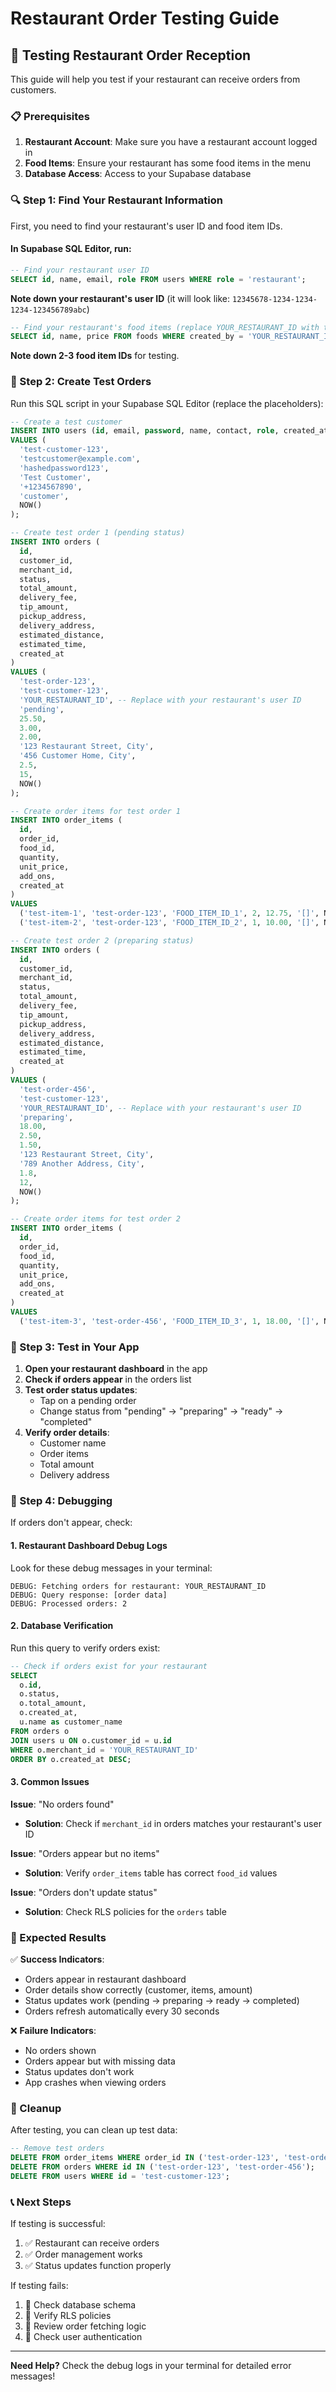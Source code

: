 # Restaurant Order Testing Guide

## 🧪 Testing Restaurant Order Reception

This guide will help you test if your restaurant can receive orders from customers.

### 📋 Prerequisites

1. **Restaurant Account**: Make sure you have a restaurant account logged in
2. **Food Items**: Ensure your restaurant has some food items in the menu
3. **Database Access**: Access to your Supabase database

### 🔍 Step 1: Find Your Restaurant Information

First, you need to find your restaurant's user ID and food item IDs.

#### In Supabase SQL Editor, run:

```sql
-- Find your restaurant user ID
SELECT id, name, email, role FROM users WHERE role = 'restaurant';
```

**Note down your restaurant's user ID** (it will look like: `12345678-1234-1234-1234-123456789abc`)

```sql
-- Find your restaurant's food items (replace YOUR_RESTAURANT_ID with the ID from above)
SELECT id, name, price FROM foods WHERE created_by = 'YOUR_RESTAURANT_ID';
```

**Note down 2-3 food item IDs** for testing.

### 🧪 Step 2: Create Test Orders

Run this SQL script in your Supabase SQL Editor (replace the placeholders):

```sql
-- Create a test customer
INSERT INTO users (id, email, password, name, contact, role, created_at)
VALUES (
  'test-customer-123',
  'testcustomer@example.com',
  'hashedpassword123',
  'Test Customer',
  '+1234567890',
  'customer',
  NOW()
);

-- Create test order 1 (pending status)
INSERT INTO orders (
  id,
  customer_id,
  merchant_id,
  status,
  total_amount,
  delivery_fee,
  tip_amount,
  pickup_address,
  delivery_address,
  estimated_distance,
  estimated_time,
  created_at
)
VALUES (
  'test-order-123',
  'test-customer-123',
  'YOUR_RESTAURANT_ID', -- Replace with your restaurant's user ID
  'pending',
  25.50,
  3.00,
  2.00,
  '123 Restaurant Street, City',
  '456 Customer Home, City',
  2.5,
  15,
  NOW()
);

-- Create order items for test order 1
INSERT INTO order_items (
  id,
  order_id,
  food_id,
  quantity,
  unit_price,
  add_ons,
  created_at
)
VALUES 
  ('test-item-1', 'test-order-123', 'FOOD_ITEM_ID_1', 2, 12.75, '[]', NOW()),
  ('test-item-2', 'test-order-123', 'FOOD_ITEM_ID_2', 1, 10.00, '[]', NOW());

-- Create test order 2 (preparing status)
INSERT INTO orders (
  id,
  customer_id,
  merchant_id,
  status,
  total_amount,
  delivery_fee,
  tip_amount,
  pickup_address,
  delivery_address,
  estimated_distance,
  estimated_time,
  created_at
)
VALUES (
  'test-order-456',
  'test-customer-123',
  'YOUR_RESTAURANT_ID', -- Replace with your restaurant's user ID
  'preparing',
  18.00,
  2.50,
  1.50,
  '123 Restaurant Street, City',
  '789 Another Address, City',
  1.8,
  12,
  NOW()
);

-- Create order items for test order 2
INSERT INTO order_items (
  id,
  order_id,
  food_id,
  quantity,
  unit_price,
  add_ons,
  created_at
)
VALUES 
  ('test-item-3', 'test-order-456', 'FOOD_ITEM_ID_3', 1, 18.00, '[]', NOW());
```

### 📱 Step 3: Test in Your App

1. **Open your restaurant dashboard** in the app
2. **Check if orders appear** in the orders list
3. **Test order status updates**:
   - Tap on a pending order
   - Change status from "pending" → "preparing" → "ready" → "completed"
4. **Verify order details**:
   - Customer name
   - Order items
   - Total amount
   - Delivery address

### 🔧 Step 4: Debugging

If orders don't appear, check:

#### 1. Restaurant Dashboard Debug Logs
Look for these debug messages in your terminal:
```
DEBUG: Fetching orders for restaurant: YOUR_RESTAURANT_ID
DEBUG: Query response: [order data]
DEBUG: Processed orders: 2
```

#### 2. Database Verification
Run this query to verify orders exist:
```sql
-- Check if orders exist for your restaurant
SELECT 
  o.id,
  o.status,
  o.total_amount,
  o.created_at,
  u.name as customer_name
FROM orders o
JOIN users u ON o.customer_id = u.id
WHERE o.merchant_id = 'YOUR_RESTAURANT_ID'
ORDER BY o.created_at DESC;
```

#### 3. Common Issues

**Issue**: "No orders found"
- **Solution**: Check if `merchant_id` in orders matches your restaurant's user ID

**Issue**: "Orders appear but no items"
- **Solution**: Verify `order_items` table has correct `food_id` values

**Issue**: "Orders don't update status"
- **Solution**: Check RLS policies for the `orders` table

### 🎯 Expected Results

✅ **Success Indicators**:
- Orders appear in restaurant dashboard
- Order details show correctly (customer, items, amount)
- Status updates work (pending → preparing → ready → completed)
- Orders refresh automatically every 30 seconds

❌ **Failure Indicators**:
- No orders shown
- Orders appear but with missing data
- Status updates don't work
- App crashes when viewing orders

### 🧹 Cleanup

After testing, you can clean up test data:

```sql
-- Remove test orders
DELETE FROM order_items WHERE order_id IN ('test-order-123', 'test-order-456');
DELETE FROM orders WHERE id IN ('test-order-123', 'test-order-456');
DELETE FROM users WHERE id = 'test-customer-123';
```

### 📞 Next Steps

If testing is successful:
1. ✅ Restaurant can receive orders
2. ✅ Order management works
3. ✅ Status updates function properly

If testing fails:
1. 🔧 Check database schema
2. 🔧 Verify RLS policies
3. 🔧 Review order fetching logic
4. 🔧 Check user authentication

---

**Need Help?** Check the debug logs in your terminal for detailed error messages! 